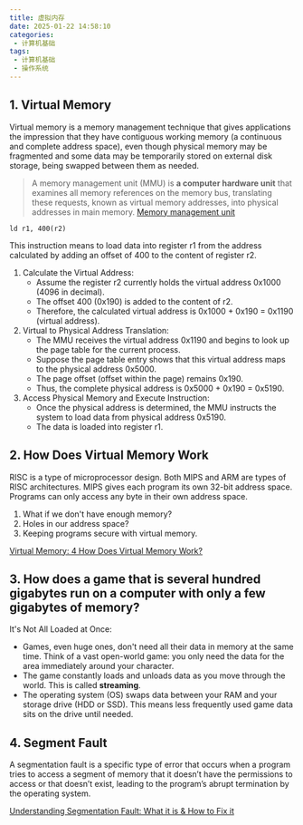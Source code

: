 ```yaml
---
title: 虚拟内存
date: 2025-01-22 14:58:10
categories:
 - 计算机基础
tags:
 - 计算机基础
 - 操作系统
---
```


## 1. Virtual Memory

Virtual memory is a memory management technique that gives applications the impression that they have contiguous working memory (a continuous and complete address space), even though physical memory may be fragmented and some data may be temporarily stored on external disk storage, being swapped between them as needed.

> A memory management unit (MMU) is **a computer hardware unit** that examines all memory references on the memory bus, translating these requests, known as virtual memory addresses, into physical addresses in main memory. [Memory management unit](https://en.wikipedia.org/wiki/Memory_management_unit)

```risc
ld r1, 400(r2)
```

This instruction means to load data into register r1 from the address calculated by adding an offset of 400 to the content of register r2.

1. Calculate the Virtual Address:
   - Assume the register r2 currently holds the virtual address 0x1000 (4096 in decimal).
   - The offset 400 (0x190) is added to the content of r2.
   - Therefore, the calculated virtual address is 0x1000 + 0x190 = 0x1190 (virtual address).
2. Virtual to Physical Address Translation:
   - The MMU receives the virtual address 0x1190 and begins to look up the page table for the current process.
   - Suppose the page table entry shows that this virtual address maps to the physical address 0x5000.
   - The page offset (offset within the page) remains 0x190.
   - Thus, the complete physical address is 0x5000 + 0x190 = 0x5190.
3. Access Physical Memory and Execute Instruction:
   - Once the physical address is determined, the MMU instructs the system to load data from physical address 0x5190.
   - The data is loaded into register r1.

## 2. How Does Virtual Memory Work

RISC is a type of microprocessor design. Both MIPS and ARM are types of RISC architectures. MIPS gives each program its own 32-bit address space. Programs can only access any byte in their own address space.

1) What if we don't have enough memory? 
2) Holes in our address space? 
3) Keeping programs secure with virtual memory. 

[Virtual Memory: 4 How Does Virtual Memory Work?](https://www.youtube.com/watch?v=59rEMnKWoS4&list=PLiwt1iVUib9s2Uo5BeYmwkDFUh70fJPxX&index=4)

## 3. How does a game that is several hundred gigabytes run on a computer with only a few gigabytes of memory?

It's Not All Loaded at Once:

- Games, even huge ones, don't need all their data in memory at the same time. Think of a vast open-world game: you only need the data for the area immediately around your character.
- The game constantly loads and unloads data as you move through the world. This is called **streaming**.
- The operating system (OS) swaps data between your RAM and your storage drive (HDD or SSD). This means less frequently used game data sits on the drive until needed.

## 4. Segment Fault

A segmentation fault is a specific type of error that occurs when a program tries to access a segment of memory that it doesn’t have the permissions to access or that doesn’t exist, leading to the program’s abrupt termination by the operating system. 

[Understanding Segmentation Fault: What it is & How to Fix it](https://www.percona.com/blog/segmentation-fault-a-dba-perspective/)